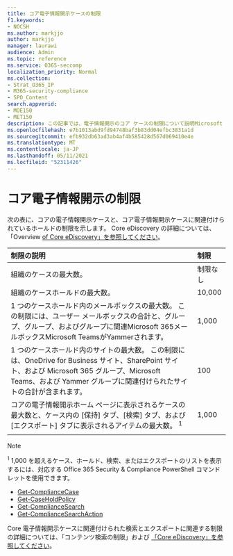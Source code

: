 ```yaml
---
title: コア電子情報開示ケースの制限
f1.keywords:
- NOCSH
ms.author: markjjo
author: markjjo
manager: laurawi
audience: Admin
ms.topic: reference
ms.service: O365-seccomp
localization_priority: Normal
ms.collection:
- Strat_O365_IP
- M365-security-compliance
- SPO_Content
search.appverid:
- MOE150
- MET150
description: この記事では、電子情報開示のコア ケースの制限について説明Microsoft 365。
ms.openlocfilehash: e7b1013abd9fd94748baf3b83dd04efbc3831a1d
ms.sourcegitcommit: efb932db63ad3ab4af4b585428d567d069410e4e
ms.translationtype: MT
ms.contentlocale: ja-JP
ms.lasthandoff: 05/11/2021
ms.locfileid: "52311426"
---
```

# <a name="limits-in-core-ediscovery"></a>コア電子情報開示の制限

次の表に、コアの電子情報開示ケースと、コア電子情報開示ケースに関連付けられているホールドの制限を示します。 Core eDiscovery の詳細については、「Overview [of Core eDiscovery」を参照してください](./get-started-core-ediscovery.md)。
    
  | 制限の説明 | 制限 |
  |:-----|:-----|
  |組織のケースの最大数。  <br/> |制限なし  <br/> |
  |組織のケースホールドの最大数。  <br/> |10,000  <br/> |
  |1 つのケースホールド内のメールボックスの最大数。 この制限には、ユーザー メールボックスの合計と、グループ、グループ、およびグループに関連Microsoft 365メールボックスMicrosoft TeamsがYammerされます。  <br/> |1,000  <br/> |
  |1 つのケースホールド内のサイトの最大数。 この制限には、OneDrive for Business サイト、SharePoint サイト、および Microsoft 365 グループ、Microsoft Teams、および Yammer グループに関連付けられたサイトの合計が含まれます。  <br/> |100  <br/> |
  |コアの電子情報開示ホーム ページに表示されるケースの最大数と、ケース内の [保持] タブ、[検索] タブ、および [エクスポート] タブに表示されるアイテムの最大数。 <sup>1</sup> |1,000|
  |||

   > [!NOTE]
   > <sup>1</sup> 1,000 を超えるケース、ホールド、検索、またはエクスポートのリストを表示するには、対応する Office 365 Security & Compliance PowerShell コマンドレットを使用できます。
   > 
   > - [Get-ComplianceCase](/powershell/module/exchange/get-compliancecase)
   > - [Get-CaseHoldPolicy](/powershell/module/exchange/get-caseholdpolicy)
   > - [Get-ComplianceSearch](/powershell/module/exchange/get-compliancesearch)
   > - [Get-ComplianceSearchAction](/powershell/module/exchange/get-compliancesearchaction)

Core 電子情報開示ケースに関連付けられた検索とエクスポートに関連する制限の詳細については、「コンテンツ検索の制限」および [「Core eDiscovery」を参照してください](limits-for-content-search.md)。